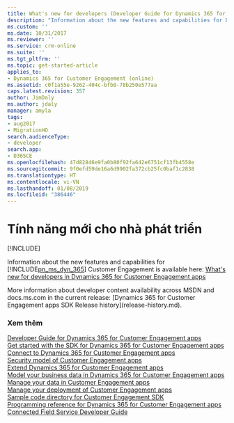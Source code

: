 ```yaml
---
title: What's new for developers (Developer Guide for Dynamics 365 for Customer Engagement apps) | MicrosoftDocs
description: "Information about the new features and capabilities for Dynamics 365 for Customer Engagement is available at our new content site on docs.microsoft.com: What's new for developers in Dynamics 365 for Customer Engagement. More information about developer content availability across MSDN and docs.ms.com in the current release: Dynamics 365 for Customer Engagement apps SDK Release history."
ms.custom: ''
ms.date: 10/31/2017
ms.reviewer: ''
ms.service: crm-online
ms.suite: ''
ms.tgt_pltfrm: ''
ms.topic: get-started-article
applies_to:
- Dynamics 365 for Customer Engagement (online)
ms.assetid: c0f1a55e-9262-404c-bfb0-78b250e577aa
caps.latest.revision: 357
author: JimDaly
ms.author: jdaly
manager: amyla
tags:
- aug2017
- MigrationHO
search.audienceType:
- developer
search.app:
- D365CE
ms.openlocfilehash: 47d82846e9fa0b80f92fa642e6751cf13fb4558e
ms.sourcegitcommit: 9f0efd59de16a6d9902fa372cb25fc0baf1c2838
ms.translationtype: HT
ms.contentlocale: vi-VN
ms.lasthandoff: 01/08/2019
ms.locfileid: "386446"
---
```

# <a name="what39s-new-for-developers"></a>Tính năng mới cho nhà phát triển

[!INCLUDE[](../includes/cc_applies_to_update_9_0_0.md)]

Information about the new features and capabilities for [!INCLUDE[pn_ms_dyn_365](../includes/pn-ms-dyn-365.md)] Customer Engagement is available here: [What's new for developers in Dynamics 365 for Customer Engagement apps](https://go.microsoft.com/fwlink/?linkid=853945)
<!--TODO: FIx the above.--> More information about developer content availability across MSDN and docs.ms.com in the current release: [Dynamics 365 for Customer Engagement apps SDK Release history](release-history.md).

### <a name="see-also"></a>Xem thêm
[Developer Guide for Dynamics 365 for Customer Engagement apps](developer-guide.md)<br />
[Get started with the SDK for Dynamics 365 for Customer Engagement apps](get-started-sdk.md)<br />
[Connect to Dynamics 365 for Customer Engagement apps](connect-customer-engagement.md)<br />
[Security model of Customer Engagement apps](security-dev/security-model.md)<br />
[Extend Dynamics 365 for Customer Engagement apps](extend-customer-engagement.md)<br />
[Model your business data in Dynamics 365 for Customer Engagement apps](model-business-data.md)<br />
[Manage your data in Customer Engagement apps](manage-data.md)<br />
[Manage your deployment of Customer Engagement apps](manage-deployment.md)<br />
[Sample code directory for Customer Engagement SDK](sample-code-directory.md)<br />
[Programming reference for Dynamics 365 for Customer Engagement apps](programming-reference.md)<br />
[Connected Field Service Developer Guide](connected-field-service-developer-guide.md)<br />
